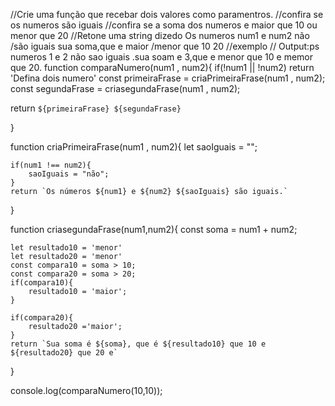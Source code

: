 //Crie uma função que recebar dois valores como paramentros.
//confira se os numeros são iguais
//confira se a soma dos numeros e maior que 10 ou menor que 20
//Retone uma string dizedo Os numeros num1 e num2 não /são iguais sua soma,que e maior /menor que 10 20
//exemplo
// Output:ps numeros 1 e 2 não sao iguais .sua soam e 3,que e menor que 10 e memor que 20.
function comparaNumero(num1 , num2){
    if(!num1 || !num2) return 'Defina dois numero'
 const primeiraFrase = criaPrimeiraFrase(num1 , num2);
 const segundaFrase = criasegundaFrase(num1 , num2);
 
 return `${primeiraFrase} ${segundaFrase}`

}

function criaPrimeiraFrase(num1 , num2){
  let saoIguais = "";

    if(num1 !== num2){
        saoIguais = "não";
    }
    return `Os números ${num1} e ${num2} ${saoIguais} são iguais.`
}

function criasegundaFrase(num1,num2){
    const soma = num1 + num2;

    let resultado10 = 'menor'
    let resultado20 = 'menor'
    const compara10 = soma > 10;
    const compara20 = soma > 20;
    if(compara10){
        resultado10 = 'maior';
    }

    if(compara20){
        resultado20 ='maior';
    }
    return `Sua soma é ${soma}, que é ${resultado10} que 10 e ${resultado20} que 20 e`
}


console.log(comparaNumero(10,10));

